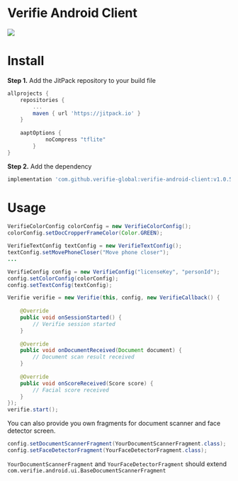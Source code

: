
# Verifie Android Client

[![](https://jitpack.io/v/verifie-global/verifie-android.svg)](https://jitpack.io/#verifie-global/verifie-android)

# Install

**Step 1.** Add the JitPack repository to your build file

```gradle
allprojects {
	repositories {
		...
		maven { url 'https://jitpack.io' }
	}
	
	aaptOptions {
        	noCompress "tflite"
    	}
}
```

**Step 2.** Add the dependency

```gradle
implementation 'com.github.verifie-global:verifie-android-client:v1.0.5'
```

# Usage

```java
VerifieColorConfig colorConfig = new VerifieColorConfig();  
colorConfig.setDocCropperFrameColor(Color.GREEN);

VerifieTextConfig textConfig = new VerifieTextConfig();  
textConfig.setMovePhoneCloser("Move phone closer");  
...

VerifieConfig config = new VerifieConfig("licenseKey", "personId");
config.setColorConfig(colorConfig);
config.setTextConfig(textConfig);

Verifie verifie = new Verifie(this, config, new VerifieCallback() {  
      
    @Override  
	public void onSessionStarted() {
		// Verifie session started
    }
  
    @Override  
    public void onDocumentReceived(Document document) {  
		// Document scan result received
    }
    
    @Override  
    public void onScoreReceived(Score score) {
	    // Facial score received
    }
});
verifie.start();
```

You can also provide you own fragments for document scanner and face detector screen.

```java
config.setDocumentScannerFragment(YourDocumentScannerFragment.class);
config.setFaceDetectorFragment(YourFaceDetectorFragment.class);
```

```YourDocumentScannerFragment``` and ```YourFaceDetectorFragment``` should extend ```com.verifie.android.ui.BaseDocumentScannerFragment```
